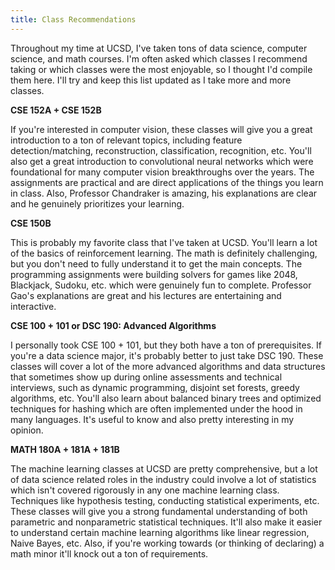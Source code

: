 ```yaml
---
title: Class Recommendations
---
```


Throughout my time at UCSD, I've taken tons of data science, computer science, and math courses. I'm often asked which classes I recommend taking or which classes were the most enjoyable, so I thought I'd compile them here. I'll try and keep this list updated as I take more and more classes. 

**CSE 152A + CSE 152B**

If you're interested in computer vision, these classes will give you a great introduction to a ton of relevant topics, including feature detection/matching, reconstruction, classification, recognition, etc. You'll also get a great introduction to convolutional neural networks which were foundational for many computer vision breakthroughs over the years. The assignments are practical and are direct applications of the things you learn in class. Also, Professor Chandraker is amazing, his explanations are clear and he genuinely prioritizes your learning.

**CSE 150B**

This is probably my favorite class that I've taken at UCSD. You'll learn a lot of the basics of reinforcement learning. The math is definitely challenging, but you don't need to fully understand it to get the main concepts. The programming assignments were building solvers for games like 2048, Blackjack, Sudoku, etc. which were genuinely fun to complete. Professor Gao's explanations are great and his lectures are entertaining and interactive. 

**CSE 100 + 101 or DSC 190: Advanced Algorithms**

I personally took CSE 100 + 101, but they both have a ton of prerequisites. If you're a data science major, it's probably better to just take DSC 190. These classes will cover a lot of the more advanced algorithms and data structures that sometimes show up during online assessments and technical interviews, such as dynamic programming, disjoint set forests, greedy algorithms, etc. You'll also learn about balanced binary trees and optimized techniques for hashing which are often implemented under the hood in many languages. It's useful to know and also pretty interesting in my opinion.

**MATH 180A + 181A + 181B**

The machine learning classes at UCSD are pretty comprehensive, but a lot of data science related roles in the industry could involve a lot of statistics which isn't covered rigorously in any one machine learning class. Techniques like hypothesis testing, conducting statistical experiments, etc. These classes will give you a strong fundamental understanding of both parametric and nonparametric statistical techniques. It'll also make it easier to understand certain machine learning algorithms like linear regression, Naive Bayes, etc. Also, if you're working towards (or thinking of declaring) a math minor it'll knock out a ton of requirements. 
